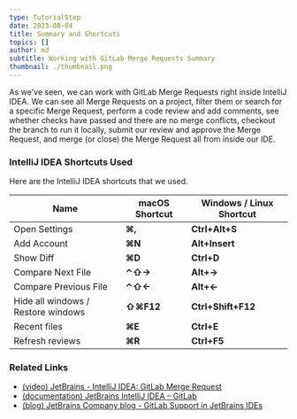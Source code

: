 ```yaml
---
type: TutorialStep
date: 2023-08-04
title: Summary and Shortcuts
topics: []
author: md
subtitle: Working with GitLab Merge Requests Summary
thumbnail: ./thumbnail.png
---
```


As we've seen, we can work with GitLab Merge Requests right inside IntelliJ IDEA. We can see all Merge Requests on a project, filter them or search for a specific Merge Request, perform a code review and add comments, see whether checks have passed and there are no merge conflicts, checkout the branch to run it locally, submit our review and approve the Merge Request, and merge (or close) the Merge Request all from inside our IDE.

### IntelliJ IDEA Shortcuts Used

Here are the IntelliJ IDEA shortcuts that we used.

| Name                               | macOS Shortcut | Windows / Linux Shortcut |
| ---------------------------------- | -------------- | ------------------------ |
| Open Settings                      | **⌘,**         | **Ctrl+Alt+S**           |
| Add Account                        | **⌘N**         | **Alt+Insert**           |
| Show Diff                          | **⌘D**         | **Ctrl+D**               |
| Compare Next File                  | **⌃⇧→**        | **Alt+→**                |
| Compare Previous File              | **⌃⇧←**        | **Alt+←**                |
| Hide all windows / Restore windows | **⇧⌘F12**      | **Ctrl+Shift+F12**       |
| Recent files                       | **⌘E**         | **Ctrl+E**               |
| Refresh reviews                    | **⌘R**         | **Ctrl+F5**              |

### Related Links

- [(video) JetBrains - IntelliJ IDEA: GitLab Merge Request](https://youtu.be/I_k9v9bBaCA)
- [(documentation) JetBrains IntelliJ IDEA – GitLab](https://www.jetbrains.com/help/idea/gitlab.html)
- [(blog) JetBrains Company blog - GitLab Support in JetBrains IDEs](https://blog.jetbrains.com/blog/2023/07/26/gitlab-support-in-jetbrains-ide/)
